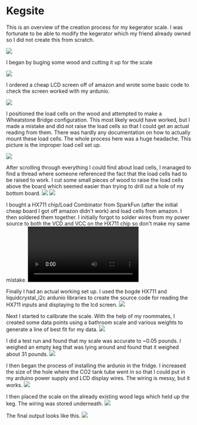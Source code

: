 # Kegsite

This is an overview of the creation process for my kegerator scale.  I was fortunate to be able to modify the kegerator which my friend already owned so I did not create this from scratch.

![](/Keg%20Fridge/0.1KegProblem.JPG)

I began by buging some wood and cutting it up for the scale

![](/Keg%20Fridge/0CutWood.JPG)

I ordered a cheap LCD screen off of amazon and wrote some basic code to check the screen worked with my ardunio.

![](/Keg%20Fridge/1.1LCDSetUp.JPG)

I positioned the load cells on the wood and attempted to make a Wheatstone Bridge configuration.  This most likely would have worked, but I made a mistake and did not raise the load cells so that I could get an actual reading from them.  There was hardly any documentation on how to actually mount these load cells.  The whole process here was a huge headache.  This picture is the improper load cell set up.

![](/Keg%20Fridge/3BadLoadCellSetUp.JPG)

After scrolling through everything I could find about load cells, I managed to find a thread where someone referenced the fact that the load cells had to be raised to work.  I cut some small pieces of wood to raise the load cells above the board which seemed easier than trying to drill out a hole of my bottom board.
![](/Keg%20Fridge/4ImprovedWood.JPG)
![](/Keg%20Fridge/5ImprovingLoadCell.JPG)

I bought a HX711 chip/Load Combinator from SparkFun (after the initial cheap board I got off amazon didn't work) and load cells from amazon.  I then soldered them together.  I initially forgot to solder wires from my power source to both the VCD and VCC on the HX711 chip so don't make my same mistake.
![](/Keg%20Fridge/2Solder.mp4)

Finally I had an actual working set up.  I used the bogde HX711 and liquidcrystal_i2c ardunio libraries to create the source code for reading the HX711 inputs and displaying to the lcd screen.
![](/Keg%20Fridge/6ImprovedLoadCell.JPG)

Next I started to calibrate the scale.  With the help of my roommates, I created some data points using a bathroom scale and various weights to generate a line of best fit for my data.
![](/Keg%20Fridge/8Calibration.JPG)

I did a test run and found that my scale was accurate to ~0.05 pounds.  I weighed an empty keg that was lying around and found that it weighed about 31 pounds.
![](/Keg%20Fridge/9KegTestRun.JPG)


I then began the process of installing the ardunio in the fridge.  I increased the size of the hole where the CO2 tank tube went in so that I could put in my arduino power supply and LCD display wires.  The wiring is messy, but it works.
![](/Keg%20Fridge/10Wiring.JPG)


I then placed the scale on the already existing wood legs which held up the keg.  The wiring was stored underneath.
![](/Keg%20Fridge/11Stored.JPG)

The final output looks like this.
![](/Keg%20Fridge/FridgeOutput.JPG)




